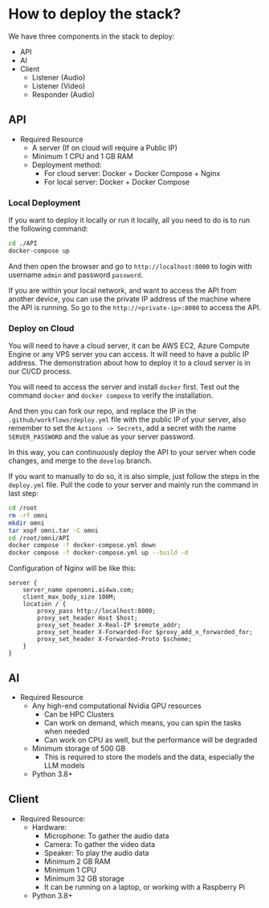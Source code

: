 # How to deploy the stack?

We have three components in the stack to deploy:

- API
- AI
- Client
    - Listener (Audio)
    - Listener (Video)
    - Responder (Audio)

## API

- Required Resource
    - A server (If on cloud will require a Public IP)
    - Minimum 1 CPU and 1 GB RAM
    - Deployment method:
        - For cloud server: Docker + Docker Compose + Nginx
        - For local server: Docker + Docker Compose

### Local Deployment

If you want to deploy it locally or run it locally, all you need to do is to run the following command:

```bash
cd ./API
docker-compose up
```

And then open the browser and go to `http://localhost:8000` to login with username `admin` and password `password`.

If you are within your local network, and want to access the API from another device, you can use the private IP address
of the machine where the API is running.
So go to the `http://<private-ip>:8000` to access the API.

### Deploy on Cloud

You will need to have a cloud server, it can be AWS EC2, Azure Compute Engine or any VPS server you can access.
It will need to have a public IP address.
The demonstration about how to deploy it to a cloud server is in our CI/CD process.

You will need to access the server and install `docker` first.
Test out the command `docker` and `docker compose` to verify the installation.

And then you can fork our repo, and replace the IP in the `.github/workflows/deploy.yml` file with the public IP of your
server, also remember to set the `Actions -> Secrets`, add a secret with the name `SERVER_PASSWORD` and the value as
your server password.

In this way, you can continuously deploy the API to your server when code changes, and merge to the `develop` branch.

If you want to manually to do so, it is also simple, just follow the steps in the `deploy.yml` file.
Pull the code to your server and mainly run the command in last step:

```bash
cd /root 
rm -rf omni
mkdir omni
tar xopf omni.tar -C omni
cd /root/omni/API
docker compose -f docker-compose.yml down
docker compose -f docker-compose.yml up --build -d
```

Configuration of Nginx will be like this:
```nginx
server {
    server_name openomni.ai4wa.com;
    client_max_body_size 100M;
    location / {
        proxy_pass http://localhost:8000;
        proxy_set_header Host $host;
        proxy_set_header X-Real-IP $remote_addr;
        proxy_set_header X-Forwarded-For $proxy_add_x_forwarded_for;
        proxy_set_header X-Forwarded-Proto $scheme;
    }
}
```

## AI

- Required Resource
    - Any high-end computational Nvidia GPU resources
        - Can be HPC Clusters
        - Can work on demand, which means, you can spin the tasks when needed
        - Can work on CPU as well, but the performance will be degraded
    - Minimum storage of 500 GB
        - This is required to store the models and the data, especially the LLM models
    - Python 3.8+

## Client

- Required Resource:
    - Hardware:
        - Microphone: To gather the audio data
        - Camera: To gather the video data
        - Speaker: To play the audio data
        - Minimum 2 GB RAM
        - Minimum 1 CPU
        - Minimum 32 GB storage
        - It can be running on a laptop, or working with a Raspberry Pi
    - Python 3.8+